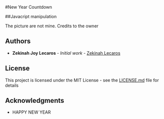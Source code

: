 #New Year Countdown

##Javacript manipulation

The picture are not mine. Credits to the owner

## Authors

* **Zekinah Joy Lecaros** - *Initial work* - [Zekinah Lecaros](https://github.com/zekinah)

## License

This project is licensed under the MIT License - see the [LICENSE.md](LICENSE.md) file for details

## Acknowledgments

* HAPPY NEW YEAR
